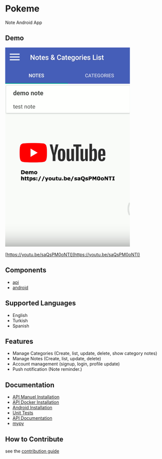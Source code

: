 # Pokeme

Note Android App

## Demo

<img src="docs/demo.png" width="400" />

[https://youtu.be/saQsPM0oNTI](https://youtu.be/saQsPM0oNTI)

## Components

- [api](api/)
- [android](android/)

## Supported Languages

- English
- Turkish
- Spanish

## Features

- Manage Categories (Create, list, update, delete, show category notes)
- Manage Notes (Create, list, update, delete)
- Account management (signup, login, profile update)
- Push notification (Note reminder.)

## Documentation

- [API Manuel Installation](docs/API_MANUEL_INSTALLATION.md)
- [API Docker Installation](docs/API_DOCKER_INSTALLATION.md)
- [Android Installation](docs/ANDROID_INSTALLATION.md)
- [Unit Tests](docs/UNIT_TESTS.md)
- [API Documentation](docs/API_DOCUMENTATION.md)
- [mypy](docs/MYPY.md)

## How to Contribute

see the [contribution guide](CONTRIBUTING.md)
